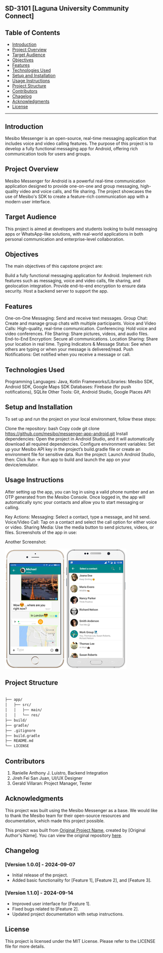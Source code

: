## SD-3101 [Laguna University Community Connect]

## Table of Contents

- [Introduction](#introduction)
- [Project Overview](#project-overview)
- [Target Audience](#target-audience)
- [Objectives](#objectives)
- [Features](#features)
- [Technologies Used](#technologies-used)
- [Setup and Installation](#setup-and-installation)
- [Usage Instructions](#usage-instructions)
- [Project Structure](#project-structure)
- [Contributors](#contributors)
- [Chagelog](#changelog)
- [Acknowledgments](#acknowledgments)
- [License](#license)

---

## Introduction

Mesibo Messenger is an open-source, real-time messaging application that includes voice and video calling features. The purpose of this project is to develop a fully functional messaging app for Android, offering rich communication tools for users and groups.

## Project Overview

Mesibo Messenger for Android is a powerful real-time communication application designed to provide one-on-one and group messaging, high-quality video and voice calls, and file sharing. The project showcases the use of Mesibo's SDK to create a feature-rich communication app with a modern user interface.

## Target Audience

This project is aimed at developers and students looking to build messaging apps or WhatsApp-like solutions, with real-world applications in both personal communication and enterprise-level collaboration.

## Objectives

The main objectives of this capstone project are:

Build a fully functional messaging application for Android.
Implement rich features such as messaging, voice and video calls, file sharing, and geolocation integration.
Provide end-to-end encryption to ensure data security.
Host a backend server to support the app.

## Features

One-on-One Messaging: Send and receive text messages.
Group Chat: Create and manage group chats with multiple participants.
Voice and Video Calls: High-quality, real-time communication.
Conferencing: Hold voice and video conferences.
File Sharing: Share pictures, videos, and audio files.
End-to-End Encryption: Secure all communications.
Location Sharing: Share your location in real time.
Typing Indicators & Message Status: See when others are typing or when your message is delivered/read.
Push Notifications: Get notified when you receive a message or call.

## Technologies Used

Programming Languages: Java, Kotlin
Frameworks/Libraries: Mesibo SDK, Android SDK, Google Maps SDK
Databases: Firebase (for push notifications), SQLite
Other Tools: Git, Android Studio, Google Places API

## Setup and Installation

To set up and run the project on your local environment, follow these steps:

Clone the repository:
bash
Copy code
git clone https://github.com/mesibo/messenger-app-android.git
Install dependencies: Open the project in Android Studio, and it will automatically download all required dependencies.
Configure environment variables: Set up your Mesibo API key in the project’s build.gradle file or create an environment file for sensitive data.
Run the project:
Launch Android Studio, then:
Click Run -> Run app to build and launch the app on your device/emulator.

## Usage Instructions

After setting up the app, you can log in using a valid phone number and an OTP generated from the Mesibo Console. Once logged in, the app will automatically sync your contacts and allow you to start messaging or calling.

Key Actions:
Messaging: Select a contact, type a message, and hit send.
Voice/Video Call: Tap on a contact and select the call option for either voice or video.
Sharing Media: Use the media button to send pictures, videos, or files.
Screenshots of the app in use:

Another Screenshot:

![alt text](image.png)

## Project Structure

```bash

├── app/
│   ├── src/
│   │   ├── main/
│   │   └── res/
├── build/
├── gradle/
├── .gitignore
├── build.gradle
├── README.md
└── LICENSE
```

## Contributors

1. Ranielle Anthony J. Luistro, Backend Integration
2. Jireh Fei San Juan, UI/UX Designer
3. Gerald Villaran: Project Manager, Tester

## Acknowledgments

This project was built using the Mesibo Messenger as a base. We would like to thank the Mesibo team for their open-source resources and documentation, which made this project possible.

This project was built from [Original Project Name](https://github.com/mesibo/messenger-app-android), created by [Original Author's Name]. You can view the original repository [here](https://github.com/mesibo/messenger-app-android).

## Changelog

### [Version 1.0.0] - 2024-09-07

- Initial release of the project.
- Added basic functionality for [Feature 1], [Feature 2], and [Feature 3].

### [Version 1.1.0] - 2024-09-14

- Improved user interface for [Feature 1].
- Fixed bugs related to [Feature 2].
- Updated project documentation with setup instructions.

## License

This project is licensed under the MIT License. Please refer to the LICENSE file for more details.
